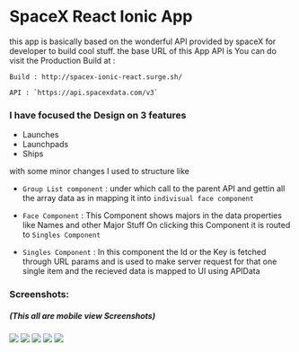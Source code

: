 # SpaceX React Ionic App

this app is basically based on the wonderful API provided by spaceX for developer to build cool stuff. the base URL of this App API is
You can do visit the Production Build at : 
```
Build : http://spacex-ionic-react.surge.sh/
```

```
API : `https://api.spacexdata.com/v3`
```
### I have focused the Design on 3 features

- Launches
- Launchpads
- Ships

with some minor changes I used to structure like

- `Group List component` : under which call to the parent API and gettin all the array data as in mapping it into `indivisual face component`

- `Face Component` : This Component shows majors in the data properties like Names and other Major Stuff On clicking this Component it is routed to `Singles Component`

- `Singles Component` : In this component the Id or the Key is fetched through URL params and is used to make server request for that one single item and the recieved data is mapped to UI using APIData

### Screenshots:
##### (This all are mobile view Screenshots)
![](https://github.com/Mayank-MP05/SpaceX-Info-React-Ionic-App/blob/master/ss/menubar.PNG?raw=true)
![](https://github.com/Mayank-MP05/SpaceX-Info-React-Ionic-App/blob/master/ss/launch.PNG?raw=true)
![](https://github.com/Mayank-MP05/SpaceX-Info-React-Ionic-App/blob/master/ss/launchpad.PNG?raw=true)
![](https://github.com/Mayank-MP05/SpaceX-Info-React-Ionic-App/blob/master/ss/ship.PNG?raw=true)
![](https://github.com/Mayank-MP05/SpaceX-Info-React-Ionic-App/blob/master/ss/oneship.PNG?raw=true)
